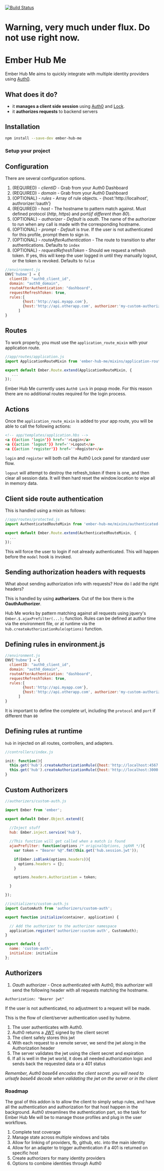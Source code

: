 [![Build Status](https://travis-ci.org/brancusi/ember-hub-me.svg?branch=master)](https://travis-ci.org/brancusi/ember-hub-me)

# Warning, very much under flux. Do not use right now.

# Ember Hub Me

Ember Hub Me aims to quickly integrate with multiple identity providers using [Auth0](https://auth0.com/).

## What does it do?

* it __manages a client side session__ using [Auth0](https://auth0.com/) and [Lock](https://auth0.com/docs/lock).
* it __authorizes requests__ to backend servers

## Installation

```bash
npm install --save-dev ember-hub-me
```

### Setup your project

## Configuration

There are several configuration options.

1. (REQUIRED) - _clientID_ - Grab from your Auth0 Dashboard
2. (REQUIRED) - _domain_ - Grab from your Auth0 Dashboard
3. (OPTIONAL) - _rules_ - Array of rule objects. - {host:'http://localhost', authrorizer:’oauth’}
  1. (REQUIRED) - _host_ - The hostname to pattern match against. Must defined protocol (_http_, _https_) and port(_if different than 80_).
  2. (OPTIONAL) - _authorizer_ - *Default* is _oauth_. The name of the authorizer to run when any call is made with the corresponding hostname.
  3. (OPTIONAL) - _prompt_ - *Default* is _true_. If the user is not authenticated for this profile, prompt them to sign in.
3. (OPTIONAL) - _routeAfterAuthentication_ - The route to transition to after authentications. Defaults to ```index```
4. (OPTIONAL) - _requestRefreshToken_ - Should we request a refresh token. If yes, this will keep the user logged in until they manually logout, or the token is revoked. Defaults to ```false```

```js
//environment.js
ENV['hubme'] = {
  clientID: "auth0_client_id",
  domain: "auth0_domain",
  routeAfterAuthentication: "dashboard",
  requestRefreshToken: true,
  rules:[
        {host:'http://api.myapp.com'},
        {host:'http://api.otherapp.com', authorizer:'my-custom-authorizer'}
      ]
}
```

## Routes

To work properly, you must use the ```application_route_mixin``` with your application route.

```js
//app/routes/application.js
import ApplicationRouteMixin from 'ember-hub-me/mixins/application-route';

export default Ember.Route.extend(ApplicationRouteMixin, {
   ... 
});
```

Ember Hub Me currently uses ```Auth0 Lock``` in popup mode. For this reason there are no additional routes required for the login process.

## Actions

Once the ```application_route_mixin``` is added to your app route, you will be able to call the following actions:

```html
<!-- app/templates/application.hbs -->
<a {{action 'login'}} href=''>Login</a>
<a {{action 'logout'}} href=''>Logout</a>
<a {{action 'register'}} href=''>Register</a>
```

```login``` and ```register``` will both call the Auth0 Lock panel for standard user flow.

```logout``` will attempt to destroy the refresh_token if there is one, and then clear all session data. It will then hard reset the window.location to wipe all in memory data.

## Client side route authentication

This is handled using a mixin as follows:

```js
//app/routes/protected.js
import AuthenticatedRouteMixin from 'ember-hub-me/mixins/authenticated-route';

export default Ember.Route.extend(AuthenticatedRouteMixin, {
  ...
});
```

This will force the user to login if not already authenticated. This will happen before the ```model``` hook is invoked.

## Sending authorization headers with requests

What about sending authorization info with requests? How do I add the right headers?

This is handled by using __authorizers__. Out of the box there is the __OauthAuthorizer__.

Hub Me works by pattern matching against all requests using jquery's ```Ember.$.ajaxPrefilter(...);``` function. Rules can be defined at author time via the environment file, or at runtime via the ```hub.createAuthorizationRule(options)``` function.

## Defining rules in environment.js

```js
//environment.js
ENV['hubme'] = {
  clientID: "auth0_client_id",
  domain: "auth0_domain",
  routeAfterAuthentication: "dashboard",
  requestRefreshToken: true,
  rules:[
        {host:'http://api.myapp.com'},
        {host:'http://api.otherapp.com', authorizer:'my-custom-authorizer'}
      ]
}
```

It is important to define the complete url, including the ```protocol``` and ```port``` if different than ```80```

## Defining rules at runtime

```hub``` in injected on all routes, controllers, and adapters.

```js
//controllers/index.js

init: function(){
  this.get('hub').createAuthorizationRule({host:'http://localhost:4567', authorizer:'sinatra-auth'});
  this.get('hub').createAuthorizationRule({host:'http://localhost:3000', authorizer:'express-auth'});
}

```

## Custom Authorizers
```js
//authorizers/custom-auth.js

import Ember from 'ember';

export default Ember.Object.extend({
  
  //Inject stuff
  hub: Ember.inject.service('hub'),

  //This function will get called when a match is found
  ajaxPrefilter: function(options /* originalOptions, jqXHR */){
    var token = "Bearer %@".fmt(this.get('hub.session.jwt'));

    if(Ember.isBlank(options.headers)){
      options.headers = {};
    }

    options.headers.Authorization = token;

  }

});

```

```js
//initializers/custom-auth.js
import CustomAuth from 'authorizers/custom-auth';

export function initialize(container, application) {

  // Add the authorizer to the authorizer namespace
  application.register('authorizer:custom-auth', CustomAuth);
}

export default {
  name: 'custom-auth',
  initialize: initialize
};
```

## Authorizers
1. _Oauth_ authorizer - Once authenticated with Auth0, this authorizer will send the following header with all requests matching the hostname.

```
Authorization: "Bearer jwt"
```

If the user is not authenticated, no adjustment to a request will be made.

This is the flow of client/server authentication used by hubme.

1. The user authenticates with Auth0.
2. Auth0 returns a [JWT](http://jwt.io/) signed by the client secret
3. The client safely stores this jwt
4. With each request to a remote server, we send the jwt along in the Authorization header
5. The server validates the jwt using the client secret and expiration
6. If all is well in the jwt world, it does all needed authorization logic and sends back the requested data or a 401 status

_Remember, Auth0 base64 encodes the client secret. you will need to urlsafe base64 decode when validating the jwt on the server or in the client_

### Roadmap

The goal of this addon is to allow the client to simply setup rules, and have all the authentication and authorization for that host happen in the background. Auth0 streamlines the authentication part, so the task for Ember Hub Me will be to manage those profiles and plug in the user workflows.

1. Complete test coverage
2. Manage state across multiple windows and tabs
3. Allow for linking of providers, fb, github, etc. into the main identity
4. Allow for an adapter to trigger authentication if a 401 is returned on specific host
5. Create authorizers for many identity providers
6. Options to combine identities through Auth0
